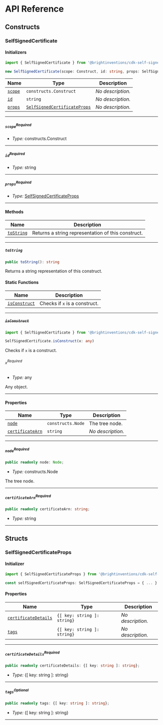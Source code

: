 # API Reference <a name="API Reference" id="api-reference"></a>

## Constructs <a name="Constructs" id="Constructs"></a>

### SelfSignedCertificate <a name="SelfSignedCertificate" id="@brightinventions/cdk-self-signed-certificate.SelfSignedCertificate"></a>

#### Initializers <a name="Initializers" id="@brightinventions/cdk-self-signed-certificate.SelfSignedCertificate.Initializer"></a>

```typescript
import { SelfSignedCertificate } from '@brightinventions/cdk-self-signed-certificate'

new SelfSignedCertificate(scope: Construct, id: string, props: SelfSignedCertificateProps)
```

| **Name** | **Type** | **Description** |
| --- | --- | --- |
| <code><a href="#@brightinventions/cdk-self-signed-certificate.SelfSignedCertificate.Initializer.parameter.scope">scope</a></code> | <code>constructs.Construct</code> | *No description.* |
| <code><a href="#@brightinventions/cdk-self-signed-certificate.SelfSignedCertificate.Initializer.parameter.id">id</a></code> | <code>string</code> | *No description.* |
| <code><a href="#@brightinventions/cdk-self-signed-certificate.SelfSignedCertificate.Initializer.parameter.props">props</a></code> | <code><a href="#@brightinventions/cdk-self-signed-certificate.SelfSignedCertificateProps">SelfSignedCertificateProps</a></code> | *No description.* |

---

##### `scope`<sup>Required</sup> <a name="scope" id="@brightinventions/cdk-self-signed-certificate.SelfSignedCertificate.Initializer.parameter.scope"></a>

- *Type:* constructs.Construct

---

##### `id`<sup>Required</sup> <a name="id" id="@brightinventions/cdk-self-signed-certificate.SelfSignedCertificate.Initializer.parameter.id"></a>

- *Type:* string

---

##### `props`<sup>Required</sup> <a name="props" id="@brightinventions/cdk-self-signed-certificate.SelfSignedCertificate.Initializer.parameter.props"></a>

- *Type:* <a href="#@brightinventions/cdk-self-signed-certificate.SelfSignedCertificateProps">SelfSignedCertificateProps</a>

---

#### Methods <a name="Methods" id="Methods"></a>

| **Name** | **Description** |
| --- | --- |
| <code><a href="#@brightinventions/cdk-self-signed-certificate.SelfSignedCertificate.toString">toString</a></code> | Returns a string representation of this construct. |

---

##### `toString` <a name="toString" id="@brightinventions/cdk-self-signed-certificate.SelfSignedCertificate.toString"></a>

```typescript
public toString(): string
```

Returns a string representation of this construct.

#### Static Functions <a name="Static Functions" id="Static Functions"></a>

| **Name** | **Description** |
| --- | --- |
| <code><a href="#@brightinventions/cdk-self-signed-certificate.SelfSignedCertificate.isConstruct">isConstruct</a></code> | Checks if `x` is a construct. |

---

##### ~~`isConstruct`~~ <a name="isConstruct" id="@brightinventions/cdk-self-signed-certificate.SelfSignedCertificate.isConstruct"></a>

```typescript
import { SelfSignedCertificate } from '@brightinventions/cdk-self-signed-certificate'

SelfSignedCertificate.isConstruct(x: any)
```

Checks if `x` is a construct.

###### `x`<sup>Required</sup> <a name="x" id="@brightinventions/cdk-self-signed-certificate.SelfSignedCertificate.isConstruct.parameter.x"></a>

- *Type:* any

Any object.

---

#### Properties <a name="Properties" id="Properties"></a>

| **Name** | **Type** | **Description** |
| --- | --- | --- |
| <code><a href="#@brightinventions/cdk-self-signed-certificate.SelfSignedCertificate.property.node">node</a></code> | <code>constructs.Node</code> | The tree node. |
| <code><a href="#@brightinventions/cdk-self-signed-certificate.SelfSignedCertificate.property.certificateArn">certificateArn</a></code> | <code>string</code> | *No description.* |

---

##### `node`<sup>Required</sup> <a name="node" id="@brightinventions/cdk-self-signed-certificate.SelfSignedCertificate.property.node"></a>

```typescript
public readonly node: Node;
```

- *Type:* constructs.Node

The tree node.

---

##### `certificateArn`<sup>Required</sup> <a name="certificateArn" id="@brightinventions/cdk-self-signed-certificate.SelfSignedCertificate.property.certificateArn"></a>

```typescript
public readonly certificateArn: string;
```

- *Type:* string

---


## Structs <a name="Structs" id="Structs"></a>

### SelfSignedCertificateProps <a name="SelfSignedCertificateProps" id="@brightinventions/cdk-self-signed-certificate.SelfSignedCertificateProps"></a>

#### Initializer <a name="Initializer" id="@brightinventions/cdk-self-signed-certificate.SelfSignedCertificateProps.Initializer"></a>

```typescript
import { SelfSignedCertificateProps } from '@brightinventions/cdk-self-signed-certificate'

const selfSignedCertificateProps: SelfSignedCertificateProps = { ... }
```

#### Properties <a name="Properties" id="Properties"></a>

| **Name** | **Type** | **Description** |
| --- | --- | --- |
| <code><a href="#@brightinventions/cdk-self-signed-certificate.SelfSignedCertificateProps.property.certificateDetails">certificateDetails</a></code> | <code>{[ key: string ]: string}</code> | *No description.* |
| <code><a href="#@brightinventions/cdk-self-signed-certificate.SelfSignedCertificateProps.property.tags">tags</a></code> | <code>{[ key: string ]: string}</code> | *No description.* |

---

##### `certificateDetails`<sup>Required</sup> <a name="certificateDetails" id="@brightinventions/cdk-self-signed-certificate.SelfSignedCertificateProps.property.certificateDetails"></a>

```typescript
public readonly certificateDetails: {[ key: string ]: string};
```

- *Type:* {[ key: string ]: string}

---

##### `tags`<sup>Optional</sup> <a name="tags" id="@brightinventions/cdk-self-signed-certificate.SelfSignedCertificateProps.property.tags"></a>

```typescript
public readonly tags: {[ key: string ]: string};
```

- *Type:* {[ key: string ]: string}

---



